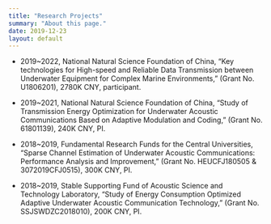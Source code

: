 ```yaml
---
title: "Research Projects"
summary: "About this page."
date: 2019-12-23
layout: default
---
```


* 2019~2022, National Natural Science Foundation of China, “Key technologies for High-speed and Reliable Data Transmission between Underwater Equipment for Complex Marine Environments,” (Grant No. U1806201), 2780K CNY, participant.

* 2019~2021, National Natural Science Foundation of China, “Study of Transmission Energy Optimization for Underwater Acoustic Communications Based on Adaptive Modulation and Coding,” (Grant No. 61801139), 240K CNY, PI.

* 2018~2019, Fundamental Research Funds for the Central Universities, “Sparse Channel Estimation of Underwater Acoustic Communications: Performance Analysis and Improvement,” (Grant No. HEUCFJ180505 & 3072019CFJ0515), 300K CNY, PI.

* 2018~2019, Stable Supporting Fund of Acoustic Science and Technology Laboratory, “Study of Energy Consumption Optimized Adaptive Underwater Acoustic Communication Technology,” (Grant No. SSJSWDZC2018010), 200K CNY, PI.
